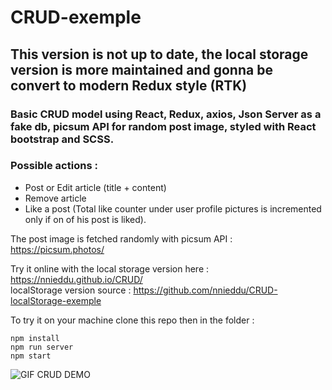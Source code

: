 # CRUD-exemple  
## This version is not up to date, the local storage version is more maintained and gonna be convert to modern Redux style (RTK)

### Basic CRUD model using React, Redux, axios, Json Server as a fake db, picsum API for random post image, styled with React bootstrap and SCSS.  
  
### Possible actions :  
- Post or Edit article (title + content)  
-	Remove article  
- Like a post (Total like counter under user profile pictures is incremented only if on of his post is liked).

The post image is fetched randomly with picsum API :
https://picsum.photos/
   
    
Try it online with the local storage version here : https://nnieddu.github.io/CRUD/  
localStorage version source : https://github.com/nnieddu/CRUD-localStorage-exemple  
  
   
To try it on your machine clone this repo then in the folder :
```
npm install
npm run server
npm start
```

<img alt="GIF CRUD DEMO" src="https://github.com/nnieddu/CRUD-exemple/blob/main/img.gif"/>
